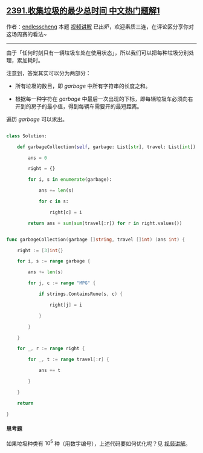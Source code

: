 ## [2391.收集垃圾的最少总时间 中文热门题解1](https://leetcode.cn/problems/minimum-amount-of-time-to-collect-garbage/solutions/100000/by-endlesscheng-bxks)

作者：[endlesscheng](https://leetcode.cn/u/endlesscheng)
本题 [视频讲解](https://www.bilibili.com/video/BV1mG411V7fj) 已出炉，欢迎素质三连，在评论区分享你对这场周赛的看法~

---

由于「任何时刻只有一辆垃圾车处在使用状态」，所以我们可以把每种垃圾分别处理，累加耗时。

注意到，答案其实可以分为两部分：

- 所有垃圾的数目，即 $\textit{garbage}$ 中所有字符串的长度之和。
- 根据每一种字符在 $\textit{garbage}$ 中最后一次出现的下标，即每辆垃圾车必须向右开到的房子的最小值，得到每辆车需要开的最短距离。

遍历 $\textit{garbage}$ 可以求出。

```py [sol1-Python3]
class Solution:
    def garbageCollection(self, garbage: List[str], travel: List[int]) -> int:
        ans = 0
        right = {}
        for i, s in enumerate(garbage):
            ans += len(s)
            for c in s:
                right[c] = i
        return ans + sum(sum(travel[:r]) for r in right.values())
```

```go [sol1-Go]
func garbageCollection(garbage []string, travel []int) (ans int) {
	right := [3]int{}
	for i, s := range garbage {
		ans += len(s)
		for j, c := range "MPG" {
			if strings.ContainsRune(s, c) {
				right[j] = i
			}
		}
	}
	for _, r := range right {
		for _, t := range travel[:r] {
			ans += t
		}
	}
	return
}
```

#### 思考题

如果垃圾种类有 $10^5$ 种（用数字编号），上述代码要如何优化呢？见 [视频讲解](https://www.bilibili.com/video/BV1mG411V7fj)。